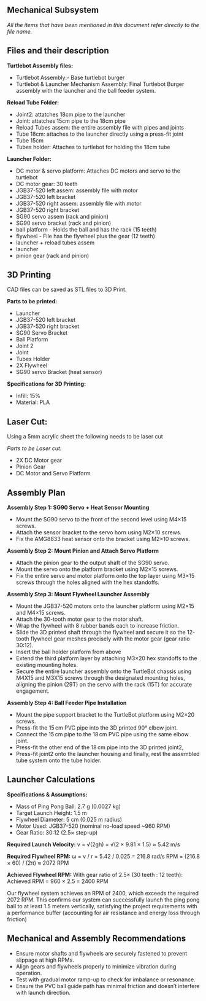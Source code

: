 ## Mechanical Subsystem
_All the items that have been mentioned in this document refer directly to the file name._


## Files and their description

**Turtlebot Assembly files:**
- Turtlebot Assembly:- Base turtlebot burger
- Turtlebot & Launcher Mechanism Assembly: Final Turtlebot Burger assembly with the launcher and the ball feeder system.

**Reload Tube Folder:**
- Joint2: attatches 18cm pipe to the launcher 
- Joint: attatches 15cm pipe to the 18cm pipe 
- Reload Tubes assem: the entire assembly file with pipes and joints
- Tube 18cm: attaches to the launcher directly using a press-fit joint
- Tube 15cm
- Tubes holder: Attaches to turtlebot for holding the 18cm tube 

**Launcher Folder:**
- DC motor & servo platform: Attaches DC motors and servo to the turtlebot 
- DC motor gear: 30 teeth 
- JGB37-520 left assem: assembly file with motor
- JGB37-520 left bracket  
- JGB37-520 right assem: assembly file with motor  
- JGB37-520 right bracket  
- SG90 servo assem (rack and pinion)  
- SG90 servo bracket (rack and pinion)  
- ball platform - Holds the ball and has the rack (15 teeth)
- flywheel - File has the flywheel plus the gear (12 teeth) 
- launcher + reload tubes assem  
- launcher  
- pinion gear (rack and pinion)  



## 3D Printing
CAD files can be saved as STL files to 3D Print.

**Parts to be printed:**
- Launcher 
- JGB37-520 left bracket
- JGB37-520 right bracket  
- SG90 Servo Bracket 
- Ball Platform
- Joint 2
- Joint
- Tubes Holder
- 2X Flywheel
- SG90 servo Bracket (heat sensor)

**Specifications for 3D Printing:**
- Infill: 15%
- Material: PLA 


## Laser Cut:
Using a 5mm acrylic sheet the following needs to be laser cut

_Parts to be Laser cut:_
- 2X DC Motor gear 
- Pinion Gear 
- DC Motor and Servo Platform



## Assembly Plan

**Assembly Step 1: SG90 Servo + Heat Sensor Mounting**
- Mount the SG90 servo to the front of the second level using M4×15 screws.
- Attach the sensor bracket to the servo horn using M2×10 screws.
- Fix the AMG8833 heat sensor onto the bracket using M2×10 screws.

**Assembly Step 2: Mount Pinion and Attach Servo Platform**
- Attach the pinion gear to the output shaft of the SG90 servo.
- Mount the servo onto the platform bracket using M2×15 screws.
- Fix the entire servo and motor platform onto the top layer using M3×15 screws through the holes aligned with the hex standoffs.

**Assembly Step 3: Mount Flywheel Launcher Assembly**
- Mount the JGB37-520 motors onto the launcher platform using M2×15 and M4×15 screws.
- Attach the 30-tooth motor gear to the motor shaft.
- Wrap the flywheel with 8 rubber bands each to increase friction.
- Slide the 3D printed shaft through the flywheel and secure it so the 12-tooth flywheel gear meshes precisely with the motor gear (gear ratio 30:12).
- Insert the ball holder platform from above
- Extend the third platform layer by attaching M3×20 hex standoffs to the existing mounting holes.
- Secure the entire launcher assembly onto the TurtleBot chassis using M4X15 and M3X15 screws through the designated mounting holes, aligning the pinion (29T) on the servo with the rack (15T) for accurate engagement.

**Assembly Step 4: Ball Feeder Pipe Installation**
- Mount the pipe support bracket to the TurtleBot platform using M2×20 screws.
- Press-fit the 15 cm PVC pipe into the 3D printed 90° elbow joint.
- Connect the 15 cm pipe to the 18 cm PVC pipe using the same elbow joint.
- Press-fit the other end of the 18 cm pipe into the 3D printed joint2,
- Press-fit joint2 onto the launcher housing and finally, rest the assembled tube system onto the tube holder.



## Launcher Calculations 

**Specifications & Assumptions:**
- Mass of Ping Pong Ball: 2.7 g (0.0027 kg)
- Target Launch Height: 1.5 m
- Flywheel Diameter: 5 cm (0.025 m radius)
- Motor Used: JGB37-520 (nominal no-load speed ~960 RPM)
- Gear Ratio: 30:12 (2.5× step-up)

**Required Launch Velocity:**
v = √(2gh) = √(2 × 9.81 × 1.5) ≈ 5.42 m/s

**Required Flywheel RPM:**
ω = v / r = 5.42 / 0.025 = 216.8 rad/s
RPM = (216.8 × 60) / (2π) ≈ 2072 RPM

**Achieved Flywheel RPM:**
With gear ratio of 2.5× (30 teeth : 12 teeth):
Achieved RPM = 960 × 2.5 = 2400 RPM

Our flywheel system achieves an RPM of 2400, which exceeds the required 2072 RPM. This confirms our system can successfully launch the ping pong ball to at least 1.5 meters vertically, satisfying the project requirements with a performance buffer (accounting for air resistance and energy loss through friction)



## Mechanical and Assembly Recommendations
- Ensure motor shafts and flywheels are securely fastened to prevent slippage at high RPMs.
- Align gears and flywheels properly to minimize vibration during operation.
- Test with gradual motor ramp-up to check for imbalance or resonance.
- Ensure the PVC ball guide path has minimal friction and doesn’t interfere with launch direction.







